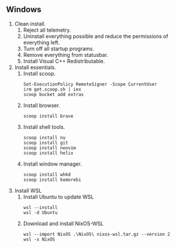 Windows
-------

1. Clean install.
   1. Reject all telemetry.
   2. Uninstall everything possible and reduce the permissions of everything left.
   3. Turn off all startup programs.
   3. Remove everything from statusbar.
   4. Install Visual C++ Redistributable.
2. Install essentials.
   1. Install scoop.
      ```
      Set-ExecutionPolicy RemoteSigner -Scope CurrentUser
      irm get.scoop.sh | iex
      scoop bucket add extras
      ```
   2. Install browser.
      ```
      scoop install brave
      ```
   3. Install shell tools.
      ```
      scoop install nu
      scoop install git
      scoop install neovim
      scoop install helix
      ```
   4. Install window manager.
      ```
      scoop install whkd
      scoop install komorebi
      ```
3. Install WSL
   1. Install Ubuntu to update WSL
      ```
      wsl --install
      wsl -d Ubuntu
      ```
   2. Download and install NixOS-WSL
      ```
      wsl --import NixOS .\NixOS\ nixos-wsl.tar.gz --version 2
      wsl -s NixOS
      ```
